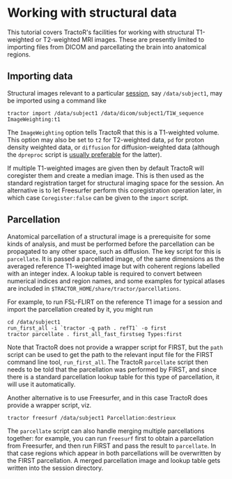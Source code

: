 # Working with structural data

This tutorial covers TractoR's facilities for working with structural T1-weighted or T2-weighted MRI images. These are presently limited to importing files from DICOM and parcellating the brain into anatomical regions.

## Importing data

Structural images relevant to a particular [session](conventions.html), say `/data/subject1`, may be imported using a command like

    tractor import /data/subject1 /data/dicom/subject1/T1W_sequence ImageWeighting:t1

The `ImageWeighting` option tells TractoR that this is a T1-weighted volume. This option may also be set to `t2` for T2-weighted data, `pd` for proton density weighted data, or `diffusion` for diffusion-weighted data (although the `dpreproc` script is [usually preferable](diffusion-processing.html) for the latter).

If multiple T1-weighted images are given then by default TractoR will coregister them and create a median image. This is then used as the standard registration target for structural imaging space for the session. An alternative is to let Freesurfer perform this coregistration operation later, in which case `Coregister:false` can be given to the `import` script.

## Parcellation

Anatomical parcellation of a structural image is a prerequisite for some kinds of analysis, and must be performed before the parcellation can be propagated to any other space, such as diffusion. The key script for this is `parcellate`. It is passed a parcellated image, of the same dimensions as the averaged reference T1-weighted image but with coherent regions labelled with an integer index. A lookup table is required to convert between numerical indices and region names, and some examples for typical atlases are included in `$TRACTOR_HOME/share/tractor/parcellations`.

For example, to run FSL-FLIRT on the reference T1 image for a session and import the parcellation created by it, you might run

    cd /data/subject1
    run_first_all -i `tractor -q path . refT1` -o first
    tractor parcellate . first_all_fast_firstseg Types:first

Note that TractoR does not provide a wrapper script for FIRST, but the `path` script can be used to get the path to the relevant input file for the FIRST command line tool, `run_first_all`. The TractoR `parcellate` script then needs to be told that the parcellation was performed by FIRST, and since there is a standard parcellation lookup table for this type of parcellation, it will use it automatically.

Another alternative is to use Freesurfer, and in this case TractoR does provide a wrapper script, viz.

    tractor freesurf /data/subject1 Parcellation:destrieux

The `parcellate` script can also handle merging multiple parcellations together: for example, you can run `freesurf` first to obtain a parcellation from Freesurfer, and then run FIRST and pass the result to `parcellate`. In that case regions which appear in both parcellations will be overwritten by the FIRST parcellation. A merged parcellation image and lookup table gets written into the session directory.
